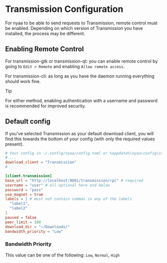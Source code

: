 # Transmission Configuration
For nyaa to be able to send requests to Transmission, remote control must be enabled. Depending on which version of Transmission you have installed, the process may be different.

## Enabling Remote Control

For transmission-gtk or transmission-qt: you can enable remote control by going to `Edit > Remote` and enabling `Allow remote access`.

For transmission-cli: as long as you have the daemon running everything should work fine.

> [!TIP]
> For either method, enabling authentication with a username and password is recommended for improved security.

## Default config
If you've selected Transmission as your default download client, you will find this towards the bottom of your config (with only the required values present).
```toml
# Your config in ~/.config/nyaa/config.toml or %appdata%\nyaa\config\config.toml
# ...
download_client = "Transmission"
# ...

[client.transmission]
base_url = "http://localhost:9091/transmission/rpc" # required
username = "user" # all optional here and below
password = "pass"
use_magnet = true
labels = [ # must not contain commas in any of the labels
  "label1",
  "label2"
]
paused = false
peer_limit = 100
download_dir = "~/Downloads/"
bandwidth_priority = "Low"
```

### Bandwidth Priority
This value can be one of the following: `Low`, `Normal`, `High`
